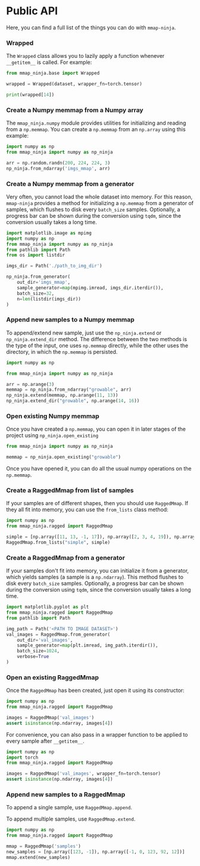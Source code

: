 # Public API

Here, you can find a full list of the things you can do with `mmap-ninja`.

### Wrapped

The `Wrapped` class allows you to lazily apply a function
whenever `__getitem__` is called.
For example:

```python
from mmap_ninja.base import Wrapped

wrapped = Wrapped(dataset, wrapper_fn=torch.tensor)

print(wrapped[14])
```

### Create a Numpy memmap from a Numpy array

The `mmap_ninja.numpy` module provides utilities for
initializing and reading from a `np.memmap`.
You can create a `np.memmap` from an `np.array` using 
this example:

```python
import numpy as np
from mmap_ninja import numpy as np_ninja

arr = np.random.randn(200, 224, 224, 3)
np_ninja.from_ndarray('imgs_mmap', arr)
```


### Create a Numpy memmap from a generator

Very often, you cannot load the whole dataset into memory.
For this reason, `mmap-ninja` provides a method for initializing
a `np.memmap` from a generator of samples, which flushes to disk
every `batch_size` samples. Optionally, a progress bar can be shown
during the conversion using `tqdm`, since the conversion usually takes a long time.

```python
import matplotlib.image as mpimg
import numpy as np
from mmap_ninja import numpy as np_ninja
from pathlib import Path
from os import listdir

imgs_dir = Path('./path_to_img_dir')

np_ninja.from_generator(
    out_dir='imgs_mmap',
    sample_generator=map(mpimg.imread, imgs_dir.iterdir()),
    batch_size=32,
    n=len(listdir(imgs_dir))
)
```

### Append new samples to a Numpy memmap

To append/extend new sample, just use the `np_ninja.extend`
or `np_ninja.extend_dir` method. The difference between the two methods
is the type of the input, one uses `np.memmap` directly, while the other
uses the directory, in which the `np.memmap` is persisted.

```python
import numpy as np

from mmap_ninja import numpy as np_ninja

arr = np.arange(3)
memmap = np_ninja.from_ndarray("growable", arr)
np_ninja.extend(memmap, np.arange(11, 13))
np_ninja.extend_dir("growable", np.arange(14, 16))
```

### Open existing Numpy memmap

Once you have created a `np.memmap`, you can open it
in later stages of the project using `np_ninja.open_existing`

```python
from mmap_ninja import numpy as np_ninja

memmap = np_ninja.open_existing("growable")
```

Once you have opened it, you can do all the usual numpy operations
on the `np.memmap`.

### Create a RaggedMmap from list of samples

If your samples are of different shapes, then you should use
`RaggedMmap`. If they all fit into memory, you can use the
`from_lists` class method:

```python
import numpy as np
from mmap_ninja.ragged import RaggedMmap

simple = [np.array([11, 13, -1, 17]), np.array([2, 3, 4, 19]), np.array([90, 12])]
RaggedMmap.from_lists("simple", simple)
```

### Create a RaggedMmap from a generator

If your samples don't fit into memory, you can initialize
it from a generator, which yields samples (a sample is a `np.ndarray`).
This method flushes to disk every `batch_size` samples. Optionally, a progress bar can be shown
during the conversion using `tqdm`, since the conversion usually takes a long time.

```python
import matplotlib.pyplot as plt
from mmap_ninja.ragged import RaggedMmap
from pathlib import Path

img_path = Path('<PATH TO IMAGE DATASET>')
val_images = RaggedMmap.from_generator(
    out_dir='val_images', 
    sample_generator=map(plt.imread, img_path.iterdir()), 
    batch_size=1024, 
    verbose=True
)
```

### Open an existing RaggedMmap

Once the `RaggedMmap` has been created, just open it using its
constructor:

```python
import numpy as np
from mmap_ninja.ragged import RaggedMmap

images = RaggedMmap('val_images')
assert isinstance(np.ndarray, images[4])
```

For convenience, you can also pass in a wrapper function to be applied
to every sample after `__getitem__`.

```python
import numpy as np
import torch
from mmap_ninja.ragged import RaggedMmap

images = RaggedMmap('val_images', wrapper_fn=torch.tensor)
assert isinstance(np.ndarray, images[4])
```

### Append new samples to a RaggedMmap

To append a single sample, use `RaggedMmap.append`.

To append multiple samples, use `RaggedMmap.extend`.

```python
import numpy as np
from mmap_ninja.ragged import RaggedMmap

mmap = RaggedMmap('samples')
new_samples = [np.array([123, -1]), np.array([-1, 0, 123, 92, 12])]
mmap.extend(new_samples)
```